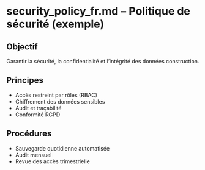 # security_policy_fr.md – Politique de sécurité (exemple)

## Objectif
Garantir la sécurité, la confidentialité et l’intégrité des données construction.

## Principes
- Accès restreint par rôles (RBAC)
- Chiffrement des données sensibles
- Audit et traçabilité
- Conformité RGPD

## Procédures
- Sauvegarde quotidienne automatisée
- Audit mensuel
- Revue des accès trimestrielle
